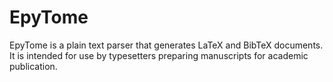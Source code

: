 # EpyTome

EpyTome is a plain text parser that generates LaTeX and BibTeX documents. It is intended for use by typesetters preparing manuscripts for academic publication.
